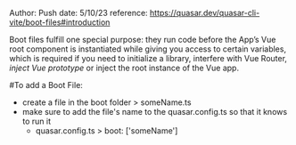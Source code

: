 Author: Push
date: 5/10/23
reference: https://quasar.dev/quasar-cli-vite/boot-files#introduction

Boot files fulfill one special purpose: they run code before the App’s Vue root component is instantiated while giving you access to certain variables, which is required if you need to initialize a library, interfere with Vue Router, _inject Vue prototype_ or inject the root instance of the Vue app.

#To add a Boot File:

- create a file in the boot folder > someName.ts
- make sure to add the file's name to the quasar.config.ts so that it knows to run it
  - quasar.config.ts > boot: ['someName']
